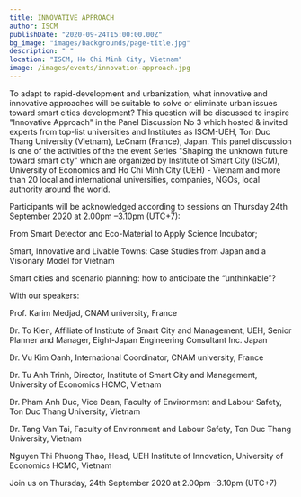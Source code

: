 ```yaml
---
title: INNOVATIVE APPROACH
author: ISCM
publishDate: "2020-09-24T15:00:00.00Z"
bg_image: "images/backgrounds/page-title.jpg"
description: " "
location: "ISCM, Ho Chi Minh City, Vietnam"
image: /images/events/innovation-approach.jpg
---
```

<!--StartFragment-->

To adapt to rapid-development and urbanization, what innovative and innovative approaches will be suitable to solve or eliminate urban issues toward smart cities development? This question will be discussed to inspire "Innovative Approach" in the Panel Discussion No 3 which hosted & invited experts from top-list universities and Institutes as ISCM-UEH, Ton Duc Thang University (Vietnam), LeCnam (France), Japan. This panel discussion is one of the activities of the the event Series "Shaping the unknown future toward smart city" which are organized by Institute of Smart City (ISCM), University of Economics and Ho Chi Minh City (UEH) - Vietnam and more than 20 local and international universities, companies, NGOs, local authority around the world.

Participants will be acknowledged according to sessions on Thursday 24th September 2020 at 2.00pm –3.10pm (UTC+7):

From Smart Detector and Eco-Material to Apply Science Incubator;

Smart, Innovative and Livable Towns: Case Studies from Japan and a Visionary Model for Vietnam

Smart cities and scenario planning: how to anticipate the “unthinkable”?

With our speakers:

Prof. Karim Medjad, CNAM university, France

Dr. To Kien, Affiliate of Institute of Smart City and Management, UEH, Senior Planner and Manager, Eight-Japan Engineering Consultant Inc. Japan

Dr. Vu Kim Oanh, International Coordinator, CNAM university, France

Dr. Tu Anh Trinh, Director, Institute of Smart City and Management, University of Economics HCMC, Vietnam

Dr. Pham Anh Duc, Vice Dean, Faculty of Environment and Labour Safety, Ton Duc Thang University, Vietnam

Dr. Tang Van Tai, Faculty of Environment and Labour Safety, Ton Duc Thang University, Vietnam

Nguyen Thi Phuong Thao, Head, UEH Institute of Innovation, University of Economics HCMC, Vietnam

Join us on Thursday, 24th September 2020 at 2.00pm –3.10pm (UTC+7)

<!--EndFragment-->